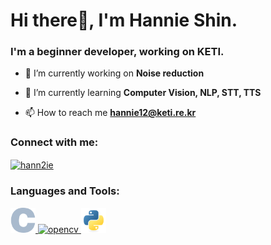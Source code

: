 <h1 align="left">Hi there👋, I'm Hannie Shin.</h1>
<h3 align="left">I'm a beginner developer, working on KETI.</h3>

- 🔭 I’m currently working on **Noise reduction**

- 🌱 I’m currently learning **Computer Vision, NLP, STT, TTS**

- 📫 How to reach me **hannie12@keti.re.kr**

<h3 align="left">Connect with me:</h3>
<p align="left">
<a href="https://instagram.com/hann2ie" target="blank"><img align="center" src="https://cdn.jsdelivr.net/npm/simple-icons@3.0.1/icons/instagram.svg" alt="hann2ie" height="30" width="40" /></a>
</p>

<h3 align="left">Languages and Tools:</h3>
<p align="left"> <a href="https://www.cprogramming.com/" target="_blank"> <img src="https://raw.githubusercontent.com/devicons/devicon/master/icons/c/c-original.svg" alt="c" width="40" height="40"/> </a> <a href="https://opencv.org/" target="_blank"> <img src="https://www.vectorlogo.zone/logos/opencv/opencv-icon.svg" alt="opencv" width="40" height="40"/> </a> <a href="https://www.python.org" target="_blank"> <img src="https://raw.githubusercontent.com/devicons/devicon/master/icons/python/python-original.svg" alt="python" width="40" height="40"/> </a> </p>
